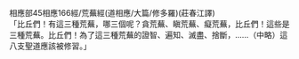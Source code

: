 相應部45相應166經/荒蕪經(道相應/大篇/修多羅)(莊春江譯)  
「比丘們！有這三種荒蕪，哪三個呢？貪荒蕪、瞋荒蕪、癡荒蕪，比丘們！這些是三種荒蕪。比丘們！為了這三種荒蕪的證智、遍知、滅盡、捨斷，……（中略）這八支聖道應該被修習。」  
  
  
